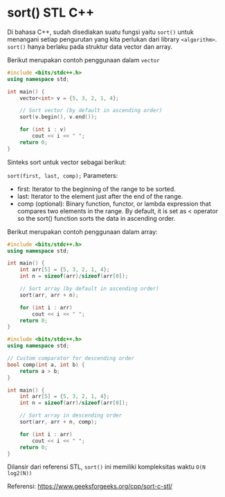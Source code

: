# sort() STL C++

Di bahasa C++, sudah disediakan suatu fungsi yaitu `sort()` untuk menangani setiap pengurutan yang kita perlukan dari library `<algorithm>`. `sort()` hanya berlaku pada struktur data vector dan array.

Berikut merupakan contoh penggunaan dalam `vector`

```c++
#include <bits/stdc++.h>
using namespace std;

int main() {
    vector<int> v = {5, 3, 2, 1, 4};

    // Sort vector (by default in ascending order)
    sort(v.begin(), v.end());

    for (int i : v)
        cout << i << " ";
    return 0;
}
```

Sinteks sort untuk vector sebagai berikut:

`sort(first, last, comp);`
Parameters:

- first: Iterator to the beginning of the range to be sorted.
- last: Iterator to the element just after the end of the range.
- comp (optional): Binary function, functor, or lambda expression that compares two elements in the range. By default, it is set as < operator so the sort() function sorts the data in ascending order.

Berikut merupakan contoh penggunaan dalam array:

```c++
#include <bits/stdc++.h>
using namespace std;

int main() {
    int arr[5] = {5, 3, 2, 1, 4};
  	int n = sizeof(arr)/sizeof(arr[0]);

    // Sort array (by default in ascending order)
    sort(arr, arr + n);

    for (int i : arr)
        cout << i << " ";
    return 0;
}
```

```c++
#include <bits/stdc++.h>
using namespace std;

// Custom comparator for descending order
bool comp(int a, int b) {
  	return a > b;
}

int main() {
    int arr[5] = {5, 3, 2, 1, 4};
  	int n = sizeof(arr)/sizeof(arr[0]);

    // Sort array in descending order
    sort(arr, arr + n, comp);

    for (int i : arr)
        cout << i << " ";
    return 0;
}
```

Dilansir dari referensi STL, `sort()` ini memiliki kompleksitas waktu `O(N log2(N))`

Referensi:
https://www.geeksforgeeks.org/cpp/sort-c-stl/
